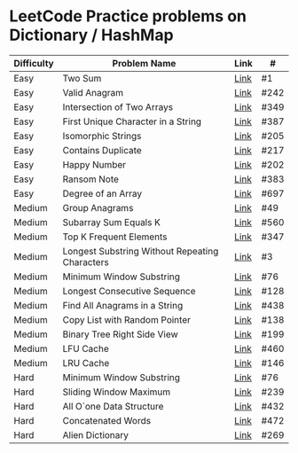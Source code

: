 # LeetCode Practice problems on Dictionary / HashMap

| Difficulty | Problem Name                                   | Link                                                                                 | #    |
| ---------- | ---------------------------------------------- | ------------------------------------------------------------------------------------ | ---- |
| Easy       | Two Sum                                        | [Link](https://leetcode.com/problems/two-sum)                                        | #1   |
| Easy       | Valid Anagram                                  | [Link](https://leetcode.com/problems/valid-anagram)                                  | #242 |
| Easy       | Intersection of Two Arrays                     | [Link](https://leetcode.com/problems/intersection-of-two-arrays)                     | #349 |
| Easy       | First Unique Character in a String             | [Link](https://leetcode.com/problems/first-unique-character-in-a-string)             | #387 |
| Easy       | Isomorphic Strings                             | [Link](https://leetcode.com/problems/isomorphic-strings)                             | #205 |
| Easy       | Contains Duplicate                             | [Link](https://leetcode.com/problems/contains-duplicate)                             | #217 |
| Easy       | Happy Number                                   | [Link](https://leetcode.com/problems/happy-number)                                   | #202 |
| Easy       | Ransom Note                                    | [Link](https://leetcode.com/problems/ransom-note)                                    | #383 |
| Easy       | Degree of an Array                             | [Link](https://leetcode.com/problems/degree-of-an-array)                             | #697 |
| Medium     | Group Anagrams                                 | [Link](https://leetcode.com/problems/group-anagrams)                                 | #49  |
| Medium     | Subarray Sum Equals K                          | [Link](https://leetcode.com/problems/subarray-sum-equals-k)                          | #560 |
| Medium     | Top K Frequent Elements                        | [Link](https://leetcode.com/problems/top-k-frequent-elements)                        | #347 |
| Medium     | Longest Substring Without Repeating Characters | [Link](https://leetcode.com/problems/longest-substring-without-repeating-characters) | #3   |
| Medium     | Minimum Window Substring                       | [Link](https://leetcode.com/problems/minimum-window-substring)                       | #76  |
| Medium     | Longest Consecutive Sequence                   | [Link](https://leetcode.com/problems/longest-consecutive-sequence)                   | #128 |
| Medium     | Find All Anagrams in a String                  | [Link](https://leetcode.com/problems/find-all-anagrams-in-a-string)                  | #438 |
| Medium     | Copy List with Random Pointer                  | [Link](https://leetcode.com/problems/copy-list-with-random-pointer)                  | #138 |
| Medium     | Binary Tree Right Side View                    | [Link](https://leetcode.com/problems/binary-tree-right-side-view)                    | #199 |
| Medium     | LFU Cache                                      | [Link](https://leetcode.com/problems/lfu-cache)                                      | #460 |
| Medium     | LRU Cache                                      | [Link](https://leetcode.com/problems/lru-cache)                                      | #146 |
| Hard       | Minimum Window Substring                       | [Link](https://leetcode.com/problems/minimum-window-substring)                       | #76  |
| Hard       | Sliding Window Maximum                         | [Link](https://leetcode.com/problems/sliding-window-maximum)                         | #239 |
| Hard       | All O\`one Data Structure                      | [Link](https://leetcode.com/problems/all-oone-data-structure)                        | #432 |
| Hard       | Concatenated Words                             | [Link](https://leetcode.com/problems/concatenated-words)                             | #472 |
| Hard       | Alien Dictionary                               | [Link](https://leetcode.com/problems/alien-dictionary)                               | #269 |
